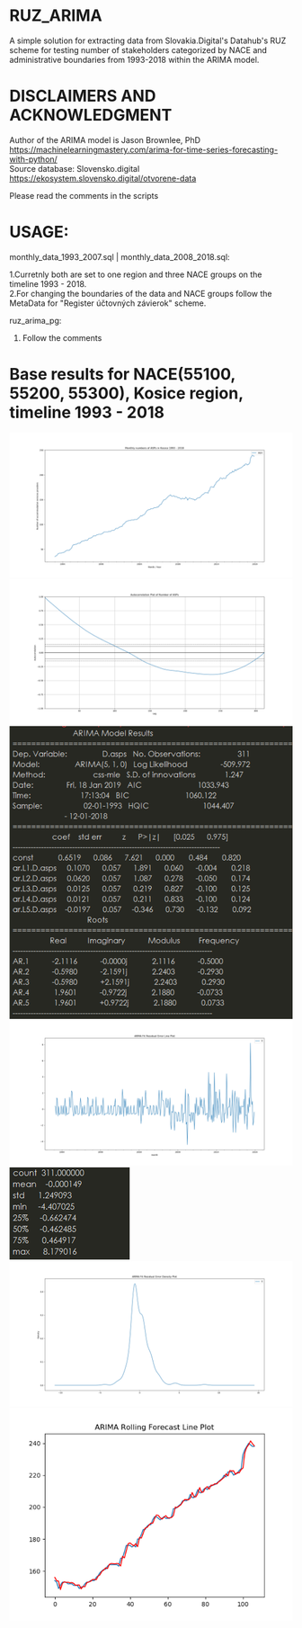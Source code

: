 # RUZ_ARIMA  
A simple solution for extracting data from Slovakia.Digital's Datahub's RUZ scheme for testing number of stakeholders categorized by NACE and administrative boundaries from 1993-2018 within the ARIMA model.

# DISCLAIMERS AND ACKNOWLEDGMENT
Author of the ARIMA model is Jason Brownlee, PhD  https://machinelearningmastery.com/arima-for-time-series-forecasting-with-python/  
Source database: Slovensko.digital https://ekosystem.slovensko.digital/otvorene-data   

Please read the comments in the scripts  

# USAGE:
monthly_data_1993_2007.sql | monthly_data_2008_2018.sql:  

1.Curretnly both are set to one region and three NACE groups on the timeline 1993 - 2018.  
2.For changing the boundaries of the data and NACE groups follow the MetaData for "Register účtovných závierok" scheme.  

ruz_arima_pg:  
1. Follow the comments

# Base results for NACE(55100, 55200, 55300), Kosice region, timeline 1993 - 2018 


![alt text](https://github.com/csabasidor/RUZ_ARIMA-/blob/master/example%20results/asp_1.png)  
![alt text](https://github.com/csabasidor/RUZ_ARIMA-/blob/master/example%20results/asp_2.png)  
![alt text](https://github.com/csabasidor/RUZ_ARIMA-/blob/master/example%20results/ASP_Summary%20of%20the%20Arima%20model.PNG) 
![alt text](https://github.com/csabasidor/RUZ_ARIMA-/blob/master/example%20results/asp_3.png)  
![alt text](https://github.com/csabasidor/RUZ_ARIMA-/blob/master/example%20results/ASP_Distribution%20of%20the%20residual%20errors%20.PNG) ![alt text](https://github.com/csabasidor/RUZ_ARIMA-/blob/master/example%20results/asp_4.png)  
![alt text](https://github.com/csabasidor/RUZ_ARIMA-/blob/master/example%20results/asp_5.png)  
